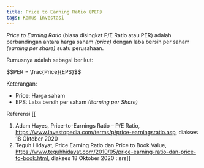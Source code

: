 ```yaml
---
title: Price to Earning Ratio (PER)
tags: Kamus Investasi
---
```

_Price to Earning Ratio_ (biasa disingkat P/E Ratio atau PER) adalah perbandingan antara harga saham _(price)_ dengan laba bersih per saham _(earning per share)_ suatu perusahaan. 

Rumusnya adalah sebagai berikut:

\$$PER = \frac{Price}{EPS}$$ 

Keterangan:
- Price: Harga saham
- EPS: Laba bersih per saham _(Earning per Share)_

Referensi [[
1. Adam Hayes, Price-to-Earnings Ratio – P/E Ratio, https://www.investopedia.com/terms/p/price-earningsratio.asp, diakses 18 Oktober 2020
2. Teguh Hidayat, Price Earning Ratio dan Price to Book Value, https://www.teguhhidayat.com/2010/05/price-earning-ratio-dan-price-to-book.html, diakses 18 Oktober 2020
::srs]]
